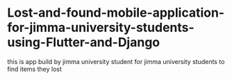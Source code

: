 # Lost-and-found-mobile-application-for-jimma-university-students-using-Flutter-and-Django
this is app build by jimma university student for jimma university students to find items they lost
